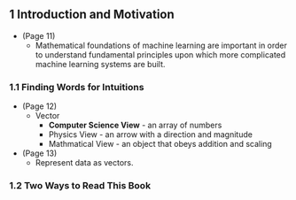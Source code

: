   ## 1 Introduction and Motivation
  * (Page 11)
     * Mathematical foundations of machine learning are important in order to understand fundamental principles upon which more complicated machine learning systems are built.
  ### 1.1 Finding Words for Intuitions
   * (Page 12)
      * Vector
        * **Computer Science View** - an array of numbers
        * Physics View -  an arrow with a direction and magnitude
        * Mathmatical View - an object that obeys addition and scaling
   * (Page 13)
      * Represent data as vectors.
  ### 1.2 Two Ways to Read This Book
